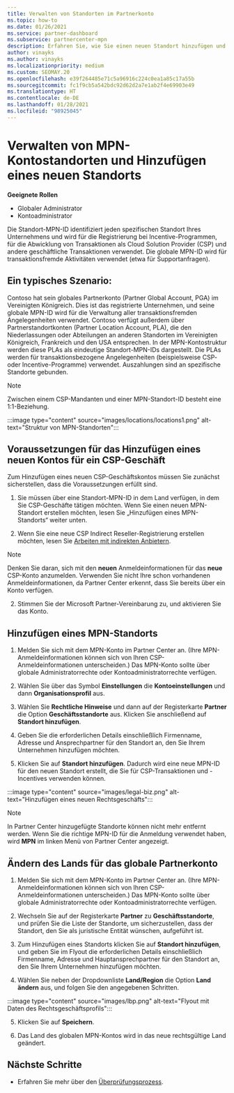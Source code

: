 ```yaml
---
title: Verwalten von Standorten im Partnerkonto
ms.topic: how-to
ms.date: 01/26/2021
ms.service: partner-dashboard
ms.subservice: partnercenter-mpn
description: Erfahren Sie, wie Sie einen neuen Standort hinzufügen und wie die Standort-MPN-ID in Incentive-Programmen, CSP-Geschäftsaktionen, Abonnements und anderen Transaktionen verwendet wird.
author: vinayks
ms.author: vinayks
ms.localizationpriority: medium
ms.custom: SEOMAY.20
ms.openlocfilehash: e39f264485e71c5a96916c224c0ea1a85c17a55b
ms.sourcegitcommit: fc1f9cb5a542bdc92d62d2a7e1ab2f4e69903e49
ms.translationtype: HT
ms.contentlocale: de-DE
ms.lasthandoff: 01/28/2021
ms.locfileid: "98925045"
---
```

# <a name="manage-your-mpn-account-locations-and-add-a-new-location"></a>Verwalten von MPN-Kontostandorten und Hinzufügen eines neuen Standorts


**Geeignete Rollen**

- Globaler Administrator
- Kontoadministrator

Die Standort-MPN-ID identifiziert jeden spezifischen Standort Ihres Unternehmens und wird für die Registrierung bei Incentive-Programmen, für die Abwicklung von Transaktionen als Cloud Solution Provider (CSP) und andere geschäftliche Transaktionen verwendet. Die globale MPN-ID wird für transaktionsfremde Aktivitäten verwendet (etwa für Supportanfragen).

## <a name="the-following-is-a-typical-scenario"></a>Ein typisches Szenario:

Contoso hat sein globales Partnerkonto (Partner Global Account, PGA) im Vereinigten Königreich. Dies ist das registrierte Unternehmen, und seine globale MPN-ID wird für die Verwaltung aller transaktionsfremden Angelegenheiten verwendet. Contoso verfügt außerdem über Partnerstandortkonten (Partner Location Account, PLA), die den Niederlassungen oder Abteilungen an anderen Standorten im Vereinigten Königreich, Frankreich und den USA entsprechen. In der MPN-Kontostruktur werden diese PLAs als eindeutige Standort-MPN-IDs dargestellt. Die PLAs werden für transaktionsbezogene Angelegenheiten (beispielsweise CSP- oder Incentive-Programme) verwendet. Auszahlungen sind an spezifische Standorte gebunden. 

>[!NOTE]
>Zwischen einem CSP-Mandanten und einer MPN-Standort-ID besteht eine 1:1-Beziehung.

:::image type="content" source="images/locations/locations1.png" alt-text="Struktur von MPN-Standorten":::

## <a name="prerequisites-in-order-to-add-a-new-account-for-a-csp-business"></a>Voraussetzungen für das Hinzufügen eines neuen Kontos für ein CSP-Geschäft

Zum Hinzufügen eines neuen CSP-Geschäftskontos müssen Sie zunächst sicherstellen, dass die Voraussetzungen erfüllt sind.

1. Sie müssen über eine Standort-MPN-ID in dem Land verfügen, in dem Sie CSP-Geschäfte tätigen möchten. Wenn Sie einen neuen MPN-Standort erstellen möchten, lesen Sie „Hinzufügen eines MPN-Standorts“ weiter unten.
  
1. Wenn Sie eine neue CSP Indirect Reseller-Registrierung erstellen möchten, lesen Sie [Arbeiten mit indirekten Anbietern](indirect-reseller-tasks-in-partner-center.md#get-started). 

>[!NOTE] 
 >Denken Sie daran, sich mit den **neuen** Anmeldeinformationen für das **neue** CSP-Konto anzumelden. Verwenden Sie nicht Ihre schon vorhandenen Anmeldeinformationen, da Partner Center erkennt, dass Sie bereits über ein Konto verfügen.

2. Stimmen Sie der Microsoft Partner-Vereinbarung zu, und aktivieren Sie das Konto.

## <a name="add-an-mpn-location"></a>Hinzufügen eines MPN-Standorts

1. Melden Sie sich mit dem MPN-Konto im Partner Center an. (Ihre MPN-Anmeldeinformationen können sich von Ihren CSP-Anmeldeinformationen unterscheiden.) Das MPN-Konto sollte über globale Administratorrechte oder Kontoadministratorrechte verfügen. 

1. Wählen Sie über das Symbol **Einstellungen** die **Kontoeinstellungen** und dann **Organisationsprofil** aus.

2. Wählen Sie **Rechtliche Hinweise** und dann auf der Registerkarte **Partner** die Option **Geschäftsstandorte** aus. Klicken Sie anschließend auf **Standort hinzufügen**.

3. Geben Sie die erforderlichen Details einschließlich Firmenname, Adresse und Ansprechpartner für den Standort an, den Sie Ihrem Unternehmen hinzufügen möchten.
 
1. Klicken Sie auf **Standort hinzufügen**. Dadurch wird eine neue MPN-ID für den neuen Standort erstellt, die Sie für CSP-Transaktionen und -Incentives verwenden können.

:::image type="content" source="images/legal-biz.png" alt-text="Hinzufügen eines neuen Rechtsgeschäfts":::

> [!NOTE]
> In Partner Center hinzugefügte Standorte können nicht mehr entfernt werden. Wenn Sie die richtige MPN-ID für die Anmeldung verwendet haben, wird **MPN** im linken Menü von Partner Center angezeigt.

## <a name="change-country-of-partner-global-account"></a>Ändern des Lands für das globale Partnerkonto 

1. Melden Sie sich mit dem MPN-Konto im Partner Center an. (Ihre MPN-Anmeldeinformationen können sich von Ihren CSP-Anmeldeinformationen unterscheiden.) Das MPN-Konto sollte über globale Administratorrechte oder Kontoadministratorrechte verfügen. 

2. Wechseln Sie auf der Registerkarte **Partner** zu **Geschäftsstandorte**, und prüfen Sie die Liste der Standorte, um sicherzustellen, dass der Standort, den Sie als juristische Entität wünschen, aufgeführt ist. 
 
1. Zum Hinzufügen eines Standorts klicken Sie auf **Standort hinzufügen**, und geben Sie im Flyout die erforderlichen Details einschließlich Firmenname, Adresse und Hauptansprechpartner für den Standort an, den Sie Ihrem Unternehmen hinzufügen möchten. 
 
1. Wählen Sie neben der Dropdownliste **Land/Region** die Option **Land ändern** aus, und folgen Sie den angegebenen Schritten. 

:::image type="content" source="images/lbp.png" alt-text="Flyout mit Daten des Rechtsgeschäftsprofils":::

5. Klicken Sie auf **Speichern**.

6. Das Land des globalen MPN-Kontos wird in das neue rechtsgültige Land geändert.
  
## <a name="next-steps"></a>Nächste Schritte

- Erfahren Sie mehr über den [Überprüfungsprozess](verification-responses.md).
